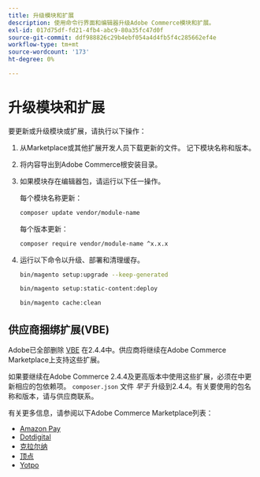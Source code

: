 ```yaml
---
title: 升级模块和扩展
description: 使用命令行界面和编辑器升级Adobe Commerce模块和扩展。
exl-id: 017d75df-fd21-4fb4-abc9-80a35fc47d0f
source-git-commit: ddf988826c29b4ebf054a4d4fb5f4c285662ef4e
workflow-type: tm+mt
source-wordcount: '173'
ht-degree: 0%

---
```


# 升级模块和扩展

要更新或升级模块或扩展，请执行以下操作：

1. 从Marketplace或其他扩展开发人员下载更新的文件。 记下模块名称和版本。

1. 将内容导出到Adobe Commerce根安装目录。

1. 如果模块存在编辑器包，请运行以下任一操作。

   每个模块名称更新：

   ```bash
   composer update vendor/module-name
   ```

   每个版本更新：

   ```bash
   composer require vendor/module-name ^x.x.x
   ```

1. 运行以下命令以升级、部署和清理缓存。

   ```bash
   bin/magento setup:upgrade --keep-generated
   ```

   ```bash
   bin/magento setup:static-content:deploy
   ```

   ```bash
   bin/magento cache:clean
   ```

## 供应商捆绑扩展(VBE)

Adobe已全部删除 [VBE](https://devdocs.magento.com/extensions/vendor/) 在2.4.4中。供应商将继续在Adobe Commerce Marketplace上支持这些扩展。

如果要继续在Adobe Commerce 2.4.4及更高版本中使用这些扩展，必须在中更新相应的包依赖项。 `composer.json` 文件 _早于_ 升级到2.4.4。有关要使用的包名称和版本，请与供应商联系。

有关更多信息，请参阅以下Adobe Commerce Marketplace列表：

- [Amazon Pay](https://marketplace.magento.com/amzn-amazon-pay-magento-2-module.html)
- [Dotdigital](https://marketplace.magento.com/dotdigital-dotdigital-magento2-os-package.html)
- [克拉尔纳](https://marketplace.magento.com/klarna-m2-klarna.html)
- [顶点](https://marketplace.magento.com/vertexinc-vertex-tax-module.html)
- [Yotpo](https://marketplace.magento.com/yotpo-module-yotpo.html)
